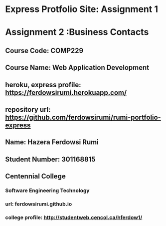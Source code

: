 # Express Protfolio Site: Assignment 1
# Assignment 2 :Business Contacts
## Course Code: COMP229
## Course Name: Web Application Development 
## heroku, express profile: https://ferdowsirumi.herokuapp.com/
## repository url: https://github.com/ferdowsirumi/rumi-portfolio-express

## Name: Hazera Ferdowsi Rumi
## Student Number: 301168815
## Centennial College
### Software Engineering Technology

### url: ferdowsirumi.github.io
### college profile: http://studentweb.cencol.ca/hferdow1/

